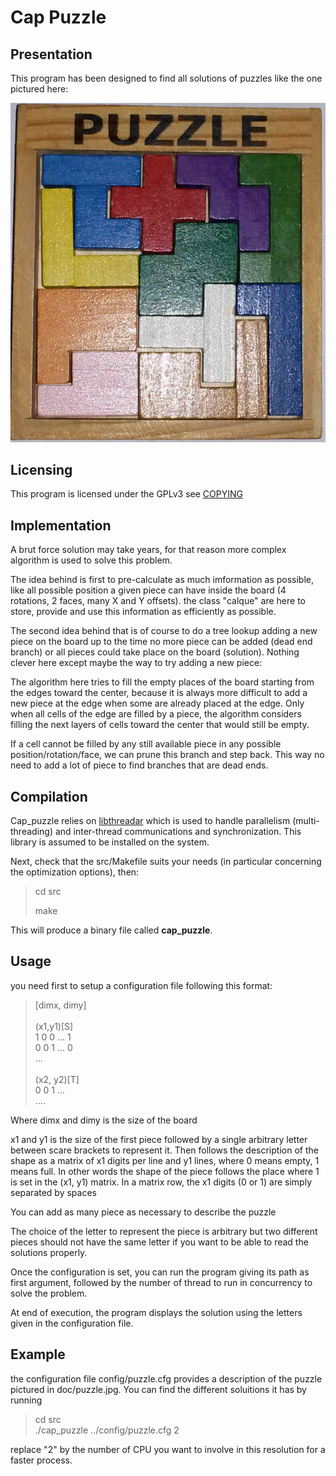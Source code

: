
# Cap Puzzle

## Presentation

This program has been designed to find all
solutions of puzzles like the one pictured here:

![Capucine's Puzzle](doc/puzzle.jpg)


## Licensing

This program is licensed under the GPLv3
see [COPYING](COPYING)

## Implementation

A brut force solution may take years, for
that reason more complex algorithm is used
to solve this problem.

The idea behind is first to pre-calculate as
much imformation as possible, like all possible
position a given piece can have inside the board
(4 rotations, 2 faces, many X and Y offsets).
the class "calque" are here to store, provide and
use this information as efficiently as possible.

The second idea behind that is of course to do
a tree lookup adding a new piece on the board up
to the time no more piece can be added (dead end
branch) or all pieces could take place on the board
(solution). Nothing clever here except maybe the
way to try adding a new piece:

The algorithm here tries to fill the empty places
of the board starting from the edges toward the
center, because it is always more difficult to add
a new piece at the edge when some are already
placed at the edge. Only when all cells of the
edge are filled by a piece, the algorithm considers
filling the next layers of cells toward the center
that would still be empty.

If a cell cannot be filled by any still available
piece in any possible position/rotation/face, we
can prune this branch and step back.
This way no need to add a lot of piece to find
branches that are dead ends.


## Compilation

Cap_puzzle relies on [libthreadar](https://github.com/Edrusb/libthreadar)
which is used to handle parallelism (multi-threading)
and inter-thread communications and synchronization.
This library is assumed to be installed on the system.

Next, check that the src/Makefile suits your needs (in
particular concerning the optimization options), then:

> cd src<p>
> make

This will produce a binary file called **cap_puzzle**.

## Usage

you need first to setup a configuration file
following this format:

> 
> [dimx, dimy]<br>
> <br>
> (x1,y1)[S]<br>
>  1 0 0 ... 1<br>
>  0 0 1 ... 0<br>
>  ...<br>
> <br>
> (x2, y2)[T]<br>
>  0 0 1 ...<br>
>  ....<br>
> 

Where dimx and dimy is the size of the board

x1 and y1 is the size of the first piece
followed by a single arbitrary letter between
scare brackets to represent it. Then follows the
description of the shape as a matrix of
x1 digits per line and y1 lines, where 0 means
empty, 1 means full.
In other words the shape of the piece follows the
place where 1 is set in the (x1, y1) matrix.
In a matrix row, the x1 digits (0 or 1) are
simply separated by spaces

You can add as many piece as necessary to describe
the puzzle

The choice of the letter to represent the piece
is arbitrary but two different pieces should not
have the same letter if you want to be able to
read the solutions properly.

Once the configuration is set, you can run the
program giving its path as first argument,
followed by the number of thread to run in
concurrency to solve the problem.

At end of execution, the program displays the
solution using the letters given in the
configuration file.


## Example

the configuration file config/puzzle.cfg provides
a description of the puzzle pictured in
doc/puzzle.jpg. You can find the different
soluitions it has by running

> cd src <br>
> ./cap_puzzle ../config/puzzle.cfg 2 <br>

replace "2" by the number of CPU you want to involve
in this resolution for a faster process.

